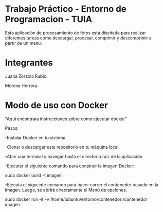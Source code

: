 # Trabajo Práctico - Entorno de Programacion - TUIA
Esta aplicación de procesamiento de fotos está diseñada para realizar diferentes tareas como descargar, procesar, comprimir y descomprimir a partir de un menu.

# Integrantes
Juana Zorzolo Rubio.

Morena Herrera.

# Modo de uso con Docker
"Aqui encontrara instrucciones sobre como ejecutar docker"

Pasos:

-Instalar Docker en tu sistema.

-Clonar o descargar este repositorio en tu máquina local.

-Abrir una terminal y navegar hasta el directorio raíz de la aplicación.

-Ejecutar el siguiente comando para construir la imagen Docker:

sudo docker build -t imagen

-Ejecuta el sigueinte comando para hacer correr el contenedor basado en la imagen. Luego, se abrirá directamente el Menú de opciones.

sudo docker run -it -v /home/lubuntu/entorno/contenedor:/contenedor imagen

